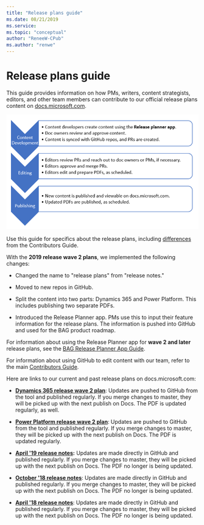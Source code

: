 ```yaml
---
title: "Release plans guide"
ms.date: 08/21/2019
ms.service: 
ms.topic: "conceptual"
author: "ReneeW-CPub"
ms.author: "renwe"
---
```


# Release plans guide

This guide provides information on how PMs, writers, content strategists, editors, and other team members can contribute to our official release plans content on [docs.microsoft.com](https://docs.microsoft.com/business-applications-release-notes/).

![Release plans lifecycle flow](media/lifecycle-flow.PNG "Release plans lifecycle flow")

Use this guide for specifics about the release plans, including [differences](rn-dos-donts.md) from the Contributors Guide. 

With the **2019 release wave 2 plans**, we implemented the following changes:
- Changed the name to "release plans" from "release notes."

- Moved to new repos in GitHub.

- Split the content into two parts: Dynamics 365 and Power Platform. This includes publishing two separate PDFs.  

- Introduced the Release Planner app. PMs use this to input their feature information for the release plans. The information is pushed into GitHub and used for the BAG product roadmap. 

For information about using the Release Planner app for **wave 2 and later** release plans, see the [BAG Release Planner App Guide](https://microsoft.sharepoint.com/:w:/t/ProjectBahnhof/EYBGZgE9Js5CioBE2LAIjSwBCgn_hvM9QtZ7gPimS85vkQ?rtime=wfKEAl4m10g).

For information about using GitHub to edit content with our team, refer to the main [Contributors Guide](contributors-guide.md). 

Here are links to our current and past release plans on docs.microsoft.com:

- **[Dynamics 365 release wave 2 plan](https://docs.microsoft.com/en-us/dynamics365-release-plan/2019wave2/)**: Updates are pushed to GitHub from the tool and published regularly. If you merge changes to master, they will be picked up with the next publish on Docs. The PDF is updated regularly, as well.

- **[Power Platform release wave 2 plan](https://docs.microsoft.com/en-us/power-platform-release-plan/2019wave2/)**: Updates are pushed to GitHub from the tool and published regularly. If you merge changes to master, they will be picked up with the next publish on Docs. The PDF is updated regularly.

- **[April '19 release notes](https://docs.microsoft.com/en-us/business-applications-release-notes/April19/index):** Updates are made directly in GitHub and published regularly. If you merge changes to master, they will be picked up with the next publish on Docs. The PDF no longer is being updated.

- **[October '18 release notes](https://docs.microsoft.com/en-us/business-applications-release-notes/October18/index)**: Updates are made directly in GitHub and published regularly. If you merge changes to master, they will be picked up with the next publish on Docs. The PDF no longer is being updated.

- **[April '18 release notes](https://docs.microsoft.com/en-us/business-applications-release-notes/April18/index)**: Updates are made directly in GitHub and published regularly. If you merge changes to master, they will be picked up with the next publish on Docs. The PDF no longer is being updated.

